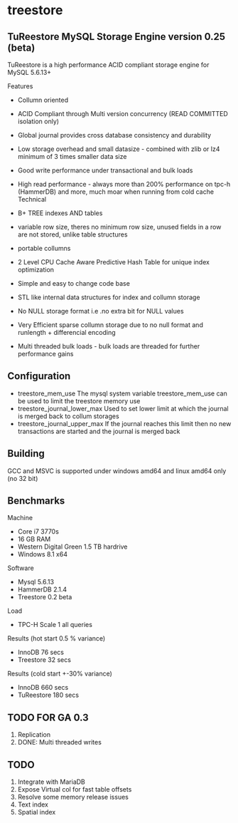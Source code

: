 treestore
=========

TuReestore MySQL Storage Engine version 0.25 (beta)
--------------------------------------------------

TuReestore is a high performance ACID compliant storage engine for MySQL 5.6.13+

Features
+ Collumn oriented
+ ACID Compliant through Multi version concurrency (READ COMMITTED isolation only)
+ Global journal provides cross database consistency and durability
+ Low storage overhead and small datasize - combined with zlib or lz4 minimum of 3 times smaller data size
+ Good write performance under transactional and bulk loads
+ High read performance - always more than 200% performance on tpc-h (HammerDB) and more, much moar when running from cold cache
Technical
+ B+ TREE indexes AND tables
+ variable row size, theres no minimum row size, unused fields in a row are not stored, unlike table structures 
+ portable collumns
+ 2 Level CPU Cache Aware Predictive Hash Table for unique index optimization
+ Simple and easy to change code base
+ STL like internal data structures for index and collumn storage
+ No NULL storage format i.e .no extra bit for NULL values
+ Very Efficient sparse collumn storage due to no null format and runlength + differencial encoding

+ Multi threaded bulk loads - bulk loads are threaded for further performance gains

Configuration
-------------

+ treestore_mem_use
The mysql system variable treestore_mem_use can be used to limit the treestore memory use
+ treestore_journal_lower_max
Used to set lower limit at which the journal is merged back to collum storages
+ treestore_journal_upper_max
If the journal reaches this limit then no new transactions are started and the journal is merged back

Building
--------

GCC and MSVC is supported under windows amd64 and linux amd64 only (no 32 bit)

Benchmarks
----------

Machine
+ Core i7 3770s 
+ 16 GB RAM
+ Western Digital Green 1.5 TB hardrive
+ Windows 8.1 x64

Software
+ Mysql 5.6.13
+ HammerDB 2.1.4
+ Treestore 0.2 beta

Load
+ TPC-H Scale 1 all queries

Results (hot start 0.5 % variance)
+ InnoDB 76 secs 
+ Treestore 32 secs

Results (cold start +-30% variance)
+ InnoDB 660 secs
+ TuReestore 180 secs

TODO FOR GA 0.3
---------------

 1. Replication
 2. DONE: Multi threaded writes
 
TODO
----

 1. Integrate with MariaDB
 2. Expose Virtual col for fast table offsets
 3. Resolve some memory release issues
 4. Text index
 5. Spatial index
